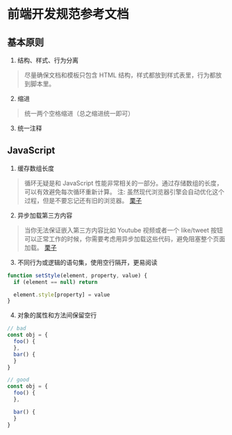 # 前端开发规范参考文档

## 基本原则
1. 结构、样式、行为分离
> 尽量确保文档和模板只包含 HTML 结构，样式都放到样式表里，行为都放到脚本里。
2. 缩进
> 统一两个空格缩进（总之缩进统一即可）
3. 统一注释

## JavaScript
1. 缓存数组长度
> 循环无疑是和 JavaScript 性能非常相关的一部分。通过存储数组的长度，可以有效避免每次循环重新计算。
注: 虽然现代浏览器引擎会自动优化这个过程，但是不要忘记还有旧的浏览器。
[栗子](./imgs/栗子.png)

2. 异步加载第三方内容
> 当你无法保证嵌入第三方内容比如 Youtube 视频或者一个 like/tweet 按钮可以正常工作的时候，你需要考虑用异步加载这些代码，避免阻塞整个页面加载。
[栗子](./imgs/async.png)

3. 不同行为或逻辑的语句集，使用空行隔开，更易阅读
```js
function setStyle(element, property, value) {
  if (element == null) return

  element.style[property] = value
}
```

4. 对象的属性和方法间保留空行
```js
// bad
const obj = {
  foo() {
  },
  bar() {
  }
}

// good
const obj = {
  foo() {
  },

  bar() {
  }
}
```